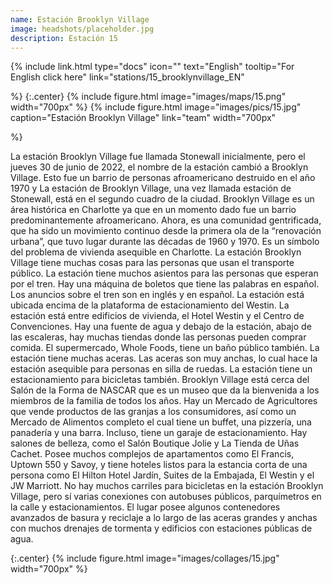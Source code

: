```yaml
---
name: Estación Brooklyn Village
image: headshots/placeholder.jpg
description: Estación 15
---
```


{%
  include link.html
  type="docs"
  icon=""
  text="English"
  tooltip="For English click here"
  link="stations/15_brooklynvillage_EN"

%}
{:.center}
{%
  include figure.html
  image="images/maps/15.png"
  width="700px"
%}
{%
  include figure.html
  image="images/pics/15.jpg"
  caption="Estación Brooklyn Village"
  link="team"
  width="700px"

%}

La estación Brooklyn Village fue llamada Stonewall inicialmente, pero el jueves 30 de junio de 2022, el nombre de la estación cambió a Brooklyn Village. Esto fue un barrio de personas afroamericano destruido en el año 1970 y La estación de Brooklyn Village, una vez llamada estación de Stonewall, está en el segundo cuadro de la ciudad. Brooklyn Village es un área histórica en Charlotte ya que en un momento dado fue un barrio predominantemente afroamericano. Ahora, es una comunidad gentrificada, que ha sido un movimiento continuo desde la primera ola de la “renovación urbana”, que tuvo lugar durante las décadas de 1960 y 1970. Es un símbolo del problema de vivienda asequible en Charlotte.
La estación Brooklyn Village tiene muchas cosas para las personas que usan el transporte público. La estación tiene muchos asientos para las personas que esperan por el tren. Hay una máquina de boletos que tiene las palabras en español. Los  anuncios sobre el tren son en inglés y en español. La estación está ubicada encima de la plataforma de estacionamiento del Westin. La estación está entre edificios de vivienda, el Hotel Westin y el Centro de Convenciones. Hay una fuente de agua y debajo de la estación, abajo de las escaleras, hay muchas tiendas donde las personas pueden comprar comida. El supermercado, Whole Foods, tiene un baño público también. La estación tiene muchas aceras. Las aceras son muy anchas, lo cual hace la estación asequible para personas en silla de ruedas. La estación tiene un estacionamiento para bicicletas también.
Brooklyn Village está cerca  del Salón de la Forma de NASCAR que es un museo que da la bienvenida a los miembros de la familia de todos los años. Hay un Mercado de Agricultores que vende productos de las granjas a los consumidores, así como un Mercado de Alimentos completo el cual tiene un buffet, una pizzería, una panadería y una barra. Incluso, tiene un garaje de estacionamiento. Hay salones de belleza, como el Salón Boutique Jolie y La Tienda de Uñas Cachet. Posee muchos complejos de apartamentos como El Francis, Uptown 550 y Savoy, y tiene hoteles listos para la estancia corta de una persona como El Hilton Hotel Jardín, Suites de la Embajada, El Westin y el JW Marriott. No hay muchos carriles para bicicletas en la estación Brooklyn Village, pero sí varias conexiones con  autobuses públicos, parquímetros en la calle y estacionamientos. El lugar posee algunos contenedores avanzados de basura y reciclaje a lo largo de las aceras grandes y anchas con muchos drenajes de tormenta y edificios con estaciones públicas de agua. 

{:.center}
{%
include figure.html
image="images/collages/15.jpg"
width="700px"
%}
